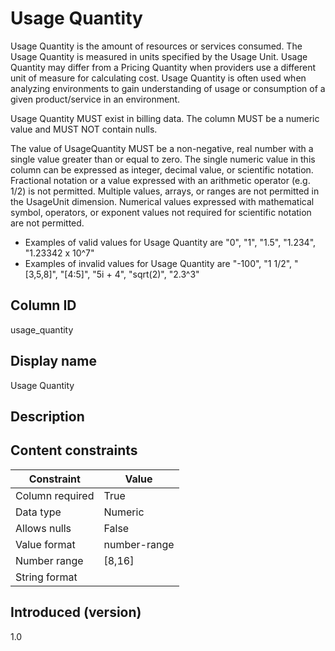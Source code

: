 # Usage Quantity

Usage Quantity is the amount of resources or services consumed. The Usage Quantity is measured in units specified by the Usage Unit. Usage Quantity may differ from a Pricing Quantity when providers use a different unit of measure for calculating cost. Usage Quantity is often used when analyzing environments to gain understanding of usage or consumption of a given product/service in an environment.

Usage Quantity MUST exist in billing data. The column MUST be a numeric value and MUST NOT contain nulls.

The value of UsageQuantity MUST be a non-negative, real number with a single value greater than or equal to zero. The single numeric value in this column can be expressed as integer, decimal value, or scientific notation. Fractional notation or a value expressed with an arithmetic operator (e.g. 1/2) is not permitted.  Multiple values, arrays, or ranges are not permitted in the UsageUnit dimension. Numerical values expressed with mathematical symbol, operators, or exponent values not required for scientific notation are not permitted.

* Examples of valid values for Usage Quantity are "0", "1", "1.5", "1.234", "1.23342 x 10^7"
* Examples of invalid values for Usage Quantity are "-100", "1 1/2", "[3,5,8]", "[4:5]", "5i + 4", "sqrt(2)", "2.3^3"

## Column ID

usage_quantity

## Display name

Usage Quantity

## Description

## Content constraints

| Constraint      | Value        |
|-----------------|--------------|
| Column required | True         |
| Data type       | Numeric      |
| Allows nulls    | False        |
| Value format    | number-range |
| Number range    | [8,16]       |
| String format   |              |

## Introduced (version)

1.0
